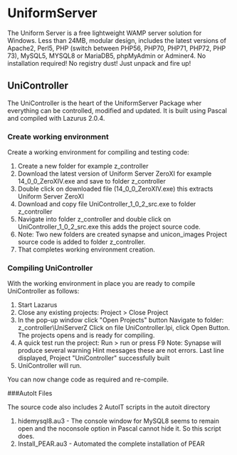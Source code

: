 # UniformServer
The Uniform Server is a free lightweight WAMP server solution for Windows. Less than 24MB, modular design, includes the latest versions of Apache2, Perl5, PHP (switch between PHP56, PHP70, PHP71, PHP72, PHP 73), MySQL5, MYSQL8 or MariaDB5, phpMyAdmin or Adminer4. No installation required! No registry dust! Just unpack and fire up!

## UniController
The UniController is the heart of the UniformServer Package wher everything can be controlled, modified and updated. It is built using Pascal and compiled with Lazurus 2.0.4.

### Create working environment

Create a working environment for compiling and testing code:

 1. Create a new folder for example z_controller
 2. Download the latest version of Uniform Server ZeroXI 
    for example 14_0_0_ZeroXIV.exe and save to folder z_controller
 3. Double click on downloaded file (14_0_0_ZeroXIV.exe) this extracts Uniform Server ZeroXI
 4. Download and copy file UniController_1_0_2_src.exe to folder z_controller 
 5. Navigate into folder z_controller and double click on
    UniController_1_0_2_src.exe this adds the project source code. 
 6. Note: Two new folders are created synapse and unicon_images
          Project source code is added to folder z_controller.
 7. That completes working environment creation.
 
###  Compiling UniController

With the working environment in place you are ready to compile UniController as follows:
 
 1. Start Lazarus
 2. Close any existing projects: Project > Close Project
 3. In the pop-up window click "Open Projects" button 
    Navigate to folder: z_controller\UniServerZ
    Click on file UniController.lpi, click Open Button.
    The projects opens and is ready for compiling.
 4. A quick test run the project: Run > run or press F9
    Note: Synapse will produce several warning Hint messages these are not errors.
    Last line displayed, Project "UniController" successfully built
 5. UniController will run.

 You can now change code as required and re-compile. 

###AutoIt Files

The source code also includes 2 AutoIT scripts in the autoit directory

 1. hidemysql8.au3 - The console window for MySQL8 seems to remain open and the noconsole option in Pascal cannot hide it. So this script does.
 2. Install_PEAR.au3 - Automated the complete installation of PEAR
